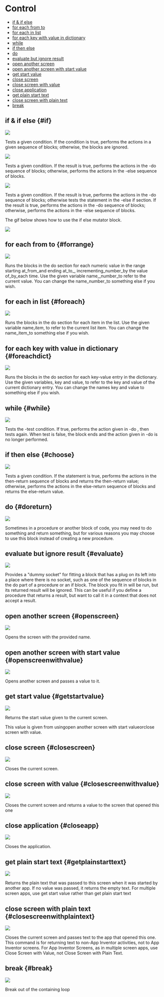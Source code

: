 # Control

* [if & if else](control.md#if)
* [for each from to](control.md#forrange)
* [for each in list](control.md#foreach)
* [for each key with value in dictionary](control.md#foreachdict)
* [while](control.md#while)
* [if then else](control.md#choose)
* [do](control.md#doreturn)
* [evaluate but ignore result](control.md#evaluate)
* [open another screen](control.md#openscreen)
* [open another screen with start value](control.md#openscreenwithvalue)
* [get start value](control.md#getstartvalue)
* [close screen](control.md#closescreen)
* [close screen with value](control.md#closescreenwithvalue)
* [close application](control.md#closeapp)
* [get plain start text](control.md#getplainstarttext)
* [close screen with plain text](control.md#closescreenwithplaintext)
* [break](control.md#break)

## if & if else {#if}

![](/assets/images/blocks/control/if.png)

Tests a given condition. If the condition is true, performs the actions in a given sequence of blocks; otherwise, the blocks are ignored.

![](/assets/images/blocks/control/ifelse.png)

Tests a given condition. If the result is true, performs the actions in the -do sequence of blocks; otherwise, performs the actions in the -else sequence of blocks.

![](/assets/images/blocks/control/ifelseif.png)

Tests a given condition. If the result is true, performs the actions in the -do sequence of blocks; otherwise tests the statement in the -else if section. If the result is true, performs the actions in the -do sequence of blocks; otherwise, performs the actions in the -else sequence of blocks.

The gif below shows how to use the if else mutator block.

![](/assets/images/blocks/control/if.gif)

## for each from to {#forrange}

![](/assets/images/blocks/control/forrange.png)

Runs the blocks in the do section for each numeric value in the range starting at_from\_and ending at\_to_, incrementing\_number\_by the value of\_by\_each time. Use the given variable name,\_number\_to refer to the current value. You can change the name\_number\_to something else if you wish.

## for each in list {#foreach}

![](/assets/images/blocks/control/foreach.png)

Runs the blocks in the do section for each item in the list. Use the given variable name,_item_, to refer to the current list item. You can change the name\_item\_to something else if you wish.

## for each key with value in dictionary {#foreachdict}

![](/assets/images/blocks/control/controls_for_each_dict.png)

Runs the blocks in the do section for each key-value entry in the dictionary. Use the given variables, key and value, to refer to the key and value of the current dictionary entry. You can change the names key and value to something else if you wish.

## while {#while}

![](/assets/images/blocks/control/while.png)

Tests the -test condition. If true, performs the action given in -do , then tests again. When test is false, the block ends and the action given in -do is no longer performed.

## if then else {#choose}

![](/assets/images/blocks/control/choose.png)

Tests a given condition. If the statement is true, performs the actions in the then-return sequence of blocks and returns the then-return value; otherwise, performs the actions in the else-return sequence of blocks and returns the else-return value.

## do {#doreturn}

![](/assets/images/blocks/control/doreturn.png)

Sometimes in a procedure or another block of code, you may need to do something and return something, but for various reasons you may choose to use this block instead of creating a new procedure.

## evaluate but ignore result {#evaluate}

![](/assets/images/blocks/control/evaluate.png)

Provides a "dummy socket" for fitting a block that has a plug on its left into a place where there is no socket, such as one of the sequence of blocks in the do part of a procedure or an if block. The block you fit in will be run, but its returned result will be ignored. This can be useful if you define a procedure that returns a result, but want to call it in a context that does not accept a result.

## open another screen {#openscreen}

![](/assets/images/blocks/control/openscreen.png)

Opens the screen with the provided name.

## open another screen with start value {#openscreenwithvalue}

![](/assets/images/blocks/control/openscreenwithvalue.png)

Opens another screen and passes a value to it.

## get start value {#getstartvalue}

![](/assets/images/blocks/control/getstartvalue.png)

Returns the start value given to the current screen.

This value is given from usingopen another screen with start valueorclose screen with value.

## close screen {#closescreen}

![](/assets/images/blocks/control/closescreen.png)

Closes the current screen.

## close screen with value {#closescreenwithvalue}

![](/assets/images/blocks/control/closescreenwithvalue.png)

Closes the current screen and returns a value to the screen that opened this one

## close application {#closeapp}

![](/assets/images/blocks/control/closeapp.png)

Closes the application.

## get plain start text {#getplainstarttext}

![](/assets/images/blocks/control/getplainstarttext.png)

Returns the plain text that was passed to this screen when it was started by another app. If no value was passed, it returns the empty text. For multiple screen apps, use get start value rather than get plain start text

## close screen with plain text {#closescreenwithplaintext}

![](/assets/images/blocks/control/closescreenwithplaintext.png)

Closes the current screen and passes text to the app that opened this one. This command is for returning text to non-App Inventor activities, not to App Inventor screens. For App Inventor Screens, as in multiple screen apps, use Close Screen with Value, not Close Screen with Plain Text.

## break {#break}
![](/assets/images/blocks/control/break.png)

Break out of the containing loop
